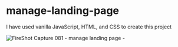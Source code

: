 # manage-landing-page
I have used vanilla JavaScript, HTML, and CSS to create this project



![FireShot Capture 081 - manage landing page - ](https://github.com/elyasabdullah/manage-landing-page/assets/99258943/d5f5fcc3-956e-41cd-838c-d494f7ba31b1)

